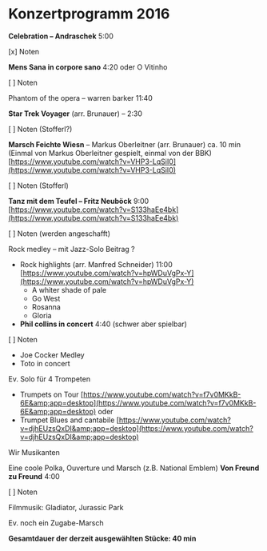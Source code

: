 # Konzertprogramm 2016

**Celebration – Andraschek** 5:00

[x] Noten

**Mens Sana in corpore sano** 4:20  oder O Vitinho

[ ] Noten

Phantom of the opera – warren barker 11:40

**Star Trek Voyager** (arr. Brunauer) – 2:30

[ ] Noten (Stofferl?)

**Marsch Feichte Wiesn** – Markus Oberleitner (arr. Brunauer) ca. 10 min (Einmal von Markus Oberleitner gespielt, einmal von der BBK) [https://www.youtube.com/watch?v=VHP3-LqSiI0](https://www.youtube.com/watch?v=VHP3-LqSiI0)

[ ] Noten (Stofferl)

**Tanz mit dem Teufel – Fritz Neuböck**  9:00
 [https://www.youtube.com/watch?v=S133haEe4bk](https://www.youtube.com/watch?v=S133haEe4bk)

[ ] Noten (werden angeschafft)

Rock medley – mit Jazz-Solo Beitrag ?

- Rock highlights (arr. Manfred Schneider) 11:00 [https://www.youtube.com/watch?v=hpWDuVgPx-Y](https://www.youtube.com/watch?v=hpWDuVgPx-Y)
  - A whiter shade of pale
  - Go West
  - Rosanna
  - Gloria
- **Phil collins in concert** 4:40 (schwer aber spielbar)

[ ] Noten

- Joe Cocker Medley
- Toto in concert

Ev. Solo für 4 Trompeten

- Trumpets on Tour [https://www.youtube.com/watch?v=f7v0MKkB-6E&amp;app=desktop](https://www.youtube.com/watch?v=f7v0MKkB-6E&amp;app=desktop)
oder
- Trumpet Blues and cantabile [https://www.youtube.com/watch?v=djhEUzsQxDI&amp;app=desktop](https://www.youtube.com/watch?v=djhEUzsQxDI&amp;app=desktop)

Wir Musikanten

Eine coole Polka, Ouverture und Marsch (z.B. National Emblem)
**Von Freund zu Freund** 4:00

[ ] Noten

Filmmusik: Gladiator, Jurassic Park

Ev. noch ein Zugabe-Marsch

**Gesamtdauer der derzeit ausgewählten Stücke: 40 min**
